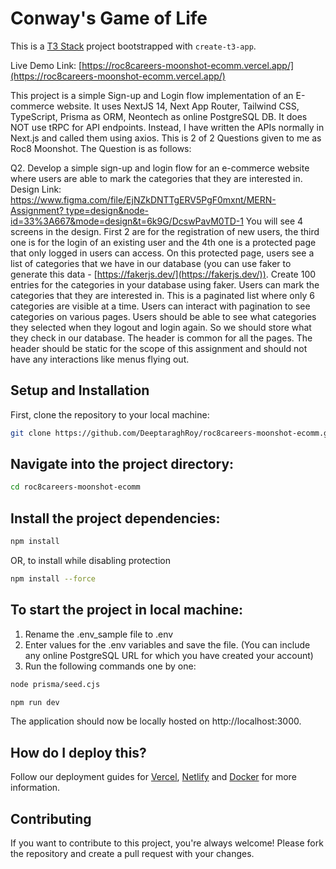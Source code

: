 # Conway's Game of Life

This is a [T3 Stack](https://create.t3.gg/) project bootstrapped with `create-t3-app`.

Live Demo Link: [https://roc8careers-moonshot-ecomm.vercel.app/](https://roc8careers-moonshot-ecomm.vercel.app/)

This project is a simple Sign-up and Login flow implementation of an E-commerce website. It uses NextJS 14, Next App Router, Tailwind CSS, TypeScript, Prisma as ORM, Neontech as online PostgreSQL DB. It does NOT use tRPC for API endpoints. Instead, I have written the APIs normally in Next.js and called them using axios. This is 2 of 2 Questions given to me as Roc8 Moonshot. The Question is as follows:

Q2. Develop a simple sign-up and login flow for an e-commerce website where users are able to mark the categories that they are interested in. Design Link: [https://www.figma.com/file/EjNZkDNTTgERV5PgF0mxnt/MERN-Assignment? type=design&node-id=33%3A667&mode=design&t=6k9G/DcswPavM0TD-1](https://www.figma.com/file/EjNZkDNTtgERV5PgF0mxnt/MERN-Assignment?type=design&node-id=33%3A667&mode=design&t=6k9GiDcswPavM0TD-1) You will see 4 screens in the design. First 2 are for the registration of new users, the third one is for the login of an existing user and the 4th one is a protected page that only logged in users can access. On this protected page, users see a list of categories that we have in our database (you can use faker to generate this data - [https://fakerjs.dev/](https://fakerjs.dev/)). Create 100 entries for the categories in your database using faker. Users can mark the categories that they are interested in. This is a paginated list where only 6 categories are visible at a time. Users can interact with pagination to see categories on various pages. Users should be able to see what categories they selected when they logout and login again. So we should store what they check in our database. The header is common for all the pages. The header should be static for the scope of this assignment and should not have any interactions like menus flying out.

## Setup and Installation

First, clone the repository to your local machine:

```bash
git clone https://github.com/DeeptaraghRoy/roc8careers-moonshot-ecomm.git
```

## Navigate into the project directory:

```bash
cd roc8careers-moonshot-ecomm
```

## Install the project dependencies:

```bash
npm install
```

OR, to install while disabling protection

```bash
npm install --force
```

## To start the project in local machine:

1. Rename the .env_sample file to .env
2. Enter values for the .env variables and save the file. (You can include any online PostgreSQL URL for which you have created your account)
3. Run the following commands one by one:
```bash
node prisma/seed.cjs
```
```bash
npm run dev
```

The application should now be locally hosted on http://localhost:3000.

## How do I deploy this?

Follow our deployment guides for [Vercel](https://create.t3.gg/en/deployment/vercel), [Netlify](https://create.t3.gg/en/deployment/netlify) and [Docker](https://create.t3.gg/en/deployment/docker) for more information.

## Contributing

If you want to contribute to this project, you're always welcome! Please fork the repository and create a pull request with your changes.